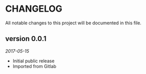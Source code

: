 # CHANGELOG

All notable changes to this project will be documented in this file.

## version 0.0.1 

*2017-05-15*

* Initial public release
* Imported from Gitlab
